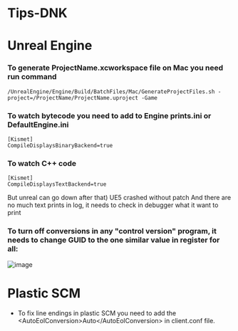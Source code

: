 # Tips-DNK

# Unreal Engine

### To generate ProjectName.xcworkspace file on Mac you need run command
```
/UnrealEngine/Engine/Build/BatchFiles/Mac/GenerateProjectFiles.sh -project=/ProjectName/ProjectName.uproject -Game

```

### To watch bytecode you need to add to Engine prints.ini or DefaultEngine.ini
```
[Kismet]
CompileDisplaysBinaryBackend=true
```

### To watch C++ code 
```
[Kismet]
CompileDisplaysTextBackend=true
```

But unreal can go down after that) UE5 crashed without patch
And there are no much text prints in log, it needs to check in debugger what it want to print


### To turn off conversions in any "control version" program, it needs to change GUID to the one similar value in register for all:
![image](https://user-images.githubusercontent.com/14108292/154050415-724f22a9-745f-4e0c-b269-c389515725f3.png)



# Plastic SCM

 - To fix line endings in plastic SCM you need to add the \<AutoEolConversion\>Auto\</AutoEolConversion\> in client.conf file.
